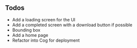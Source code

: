 ## Todos
 * Add a loading screen for the UI
 * Add a completed screen with a download button if possible
 * Bounding box
 * Add a home page
 * Refactor into Cog for deployment